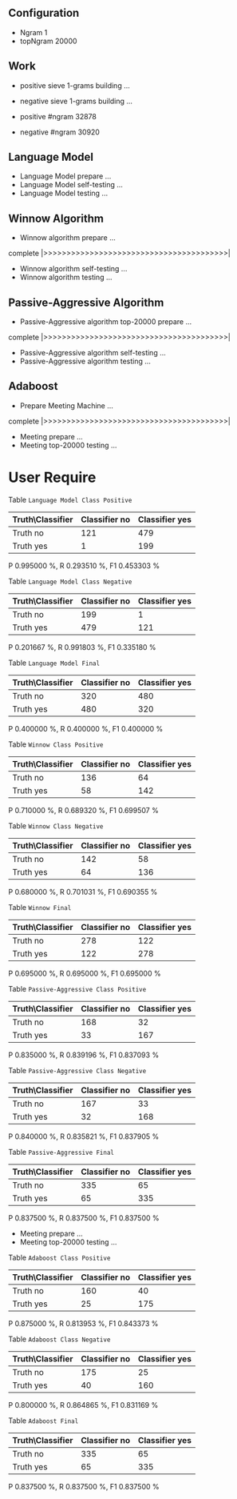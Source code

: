 ## Configuration ##

* Ngram 1
* topNgram 20000

## Work ##

* positive sieve 1-grams building ...
* negative sieve 1-grams building ...

* positive #ngram 32878
* negative #ngram 30920

## Language Model ##

* Language Model prepare ...
* Language Model self-testing ...
* Language Model testing ...


## Winnow Algorithm ##

* Winnow algorithm prepare ...

complete |>>>>>>>>>>>>>>>>>>>>>>>>>>>>>>>>>>>>>>>>|

* Winnow algorithm self-testing ...
* Winnow algorithm testing ...

## Passive-Aggressive Algorithm ##

* Passive-Aggressive algorithm top-20000 prepare ...

complete |>>>>>>>>>>>>>>>>>>>>>>>>>>>>>>>>>>>>>>>>|

* Passive-Aggressive algorithm self-testing ...
* Passive-Aggressive algorithm testing ...


## Adaboost ##

* Prepare Meeting Machine ...


complete |>>>>>>>>>>>>>>>>>>>>>>>>>>>>>>>>>>>>>>>>|

* Meeting prepare ...
* Meeting top-20000 testing ...


# User Require #

Table `Language Model Class Positive`

|Truth\Classifier|  Classifier no| Classifier yes|
|----------------|---------------|---------------|
|        Truth no|            121|            479|
|       Truth yes|              1|            199|

P  0.995000 %, R  0.293510 %, F1  0.453303 %

Table `Language Model Class Negative`

|Truth\Classifier|  Classifier no| Classifier yes|
|----------------|---------------|---------------|
|        Truth no|            199|              1|
|       Truth yes|            479|            121|

P  0.201667 %, R  0.991803 %, F1  0.335180 %

Table `Language Model Final`

|Truth\Classifier|  Classifier no| Classifier yes|
|----------------|---------------|---------------|
|        Truth no|            320|            480|
|       Truth yes|            480|            320|

P  0.400000 %, R  0.400000 %, F1  0.400000 %

Table `Winnow Class Positive`

|Truth\Classifier|  Classifier no| Classifier yes|
|----------------|---------------|---------------|
|        Truth no|            136|             64|
|       Truth yes|             58|            142|

P  0.710000 %, R  0.689320 %, F1  0.699507 %

Table `Winnow Class Negative`

|Truth\Classifier|  Classifier no| Classifier yes|
|----------------|---------------|---------------|
|        Truth no|            142|             58|
|       Truth yes|             64|            136|

P  0.680000 %, R  0.701031 %, F1  0.690355 %

Table `Winnow Final`

|Truth\Classifier|  Classifier no| Classifier yes|
|----------------|---------------|---------------|
|        Truth no|            278|            122|
|       Truth yes|            122|            278|

P  0.695000 %, R  0.695000 %, F1  0.695000 %

Table `Passive-Aggressive Class Positive`

|Truth\Classifier|  Classifier no| Classifier yes|
|----------------|---------------|---------------|
|        Truth no|            168|             32|
|       Truth yes|             33|            167|

P  0.835000 %, R  0.839196 %, F1  0.837093 %

Table `Passive-Aggressive Class Negative`

|Truth\Classifier|  Classifier no| Classifier yes|
|----------------|---------------|---------------|
|        Truth no|            167|             33|
|       Truth yes|             32|            168|

P  0.840000 %, R  0.835821 %, F1  0.837905 %

Table `Passive-Aggressive Final`

|Truth\Classifier|  Classifier no| Classifier yes|
|----------------|---------------|---------------|
|        Truth no|            335|             65|
|       Truth yes|             65|            335|

P  0.837500 %, R  0.837500 %, F1  0.837500 %

* Meeting prepare ...
* Meeting top-20000 testing ...

Table `Adaboost Class Positive`

|Truth\Classifier|  Classifier no| Classifier yes|
|----------------|---------------|---------------|
|        Truth no|            160|             40|
|       Truth yes|             25|            175|

P  0.875000 %, R  0.813953 %, F1  0.843373 %

Table `Adaboost Class Negative`

|Truth\Classifier|  Classifier no| Classifier yes|
|----------------|---------------|---------------|
|        Truth no|            175|             25|
|       Truth yes|             40|            160|

P  0.800000 %, R  0.864865 %, F1  0.831169 %

Table `Adaboost Final`

|Truth\Classifier|  Classifier no| Classifier yes|
|----------------|---------------|---------------|
|        Truth no|            335|             65|
|       Truth yes|             65|            335|

P  0.837500 %, R  0.837500 %, F1  0.837500 %

